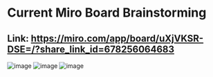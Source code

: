 # Current Miro Board Brainstorming

## Link: https://miro.com/app/board/uXjVKSR-DSE=/?share_link_id=678256064683

![image](https://github.com/cse110-sp24-group17/cse110-sp24-group17/assets/110417482/d012c4a2-06b0-4ef1-84ab-eca2b6b1f91b)
![image](https://github.com/cse110-sp24-group17/cse110-sp24-group17/assets/110417482/392863bf-fe6a-44de-b182-df27defa07bf)
![image](https://github.com/cse110-sp24-group17/cse110-sp24-group17/assets/110417482/67066571-43f5-4020-b457-abd19321a387)
